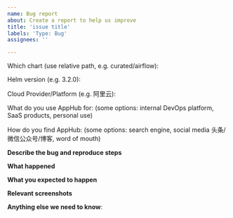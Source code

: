 ```yaml
---
name: Bug report
about: Create a report to help us improve
title: 'issue title'
labels: 'Type: Bug'
assignees: ''

---
```



Which chart (use relative path, e.g. curated/airflow): 

Helm version (e.g. 3.2.0):

Cloud Provider/Platform (e.g. 阿里云):

What do you use AppHub for: (some options: internal DevOps platform, SaaS products, personal use)

How do you find AppHub: (some options: search engine, social media 头条/微信公众号/博客, word of mouth)


<!-- Thanks for filing an issue! Before hitting the button, please answer these questions. 

It's helpful to search the existing GitHub issues first.
It's likely that another user has already reported the issue you're facing, or it's a known issue that we're already aware of.

Fill in as much of the template below as you can.  If you leave out information, we can't help you as well.

Be ready for followup questions, and please respond in a timely manner. If we can't reproduce a bug or think a feature already exists, we might close your issue.  If we're wrong, PLEASE feel free to reopen it and explain why.
-->

**Describe the bug and reproduce steps**

**What happened**

<!-- If you expect some K8s resource, you could help paste the result yaml here,
for example: the result of `kubectl get pod <pod-name> -o yaml`
-->

**What you expected to happen**

**Relevant screenshots**

<!-- If you can't reproduce, you could give logs: `kubectl logs <pod>`
-->

**Anything else we need to know**: